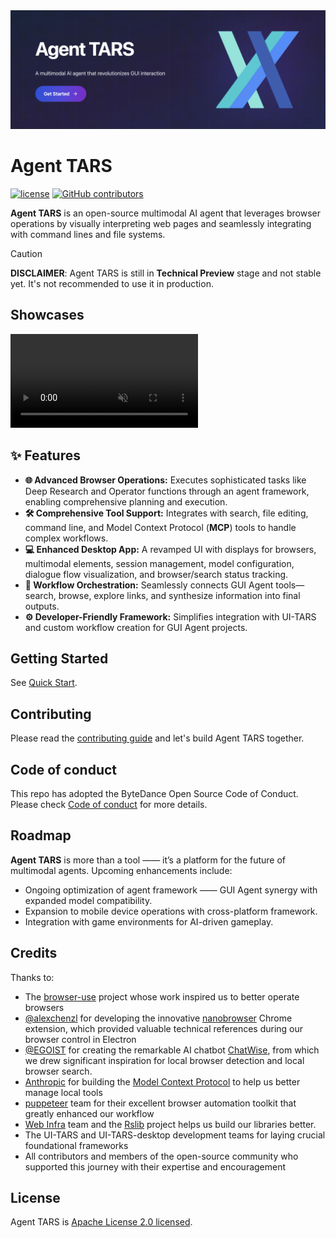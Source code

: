 <a href="./docs/quick-start.md">
  <img src="./static/hero.png">
</a>

# Agent TARS

<p>
  <a href="https://github.com/bytedance/UI-TARS-desktop/blob/main/LICENSE"><img src="https://img.shields.io/badge/License-Apache 2.0-blue.svg?style=flat-square&logo=apache&colorA=564341&colorB=EDED91" alt="license" /></a>
  <a href="https://github.com/bytedance/UI-TARS-desktop/graphs/contributors"><img alt="GitHub contributors" src="https://img.shields.io/github/contributors/bytedance/UI-TARS-desktop?style=flat-square&logo=github&colorA=564341&colorB=EDED91"></a>
</p>

**Agent TARS** is an open-source multimodal AI agent that leverages browser operations by visually interpreting web pages and seamlessly integrating with command lines and file systems.

> [!CAUTION]
> **DISCLAIMER**: Agent TARS is still in **Technical Preview** stage and not stable yet. It's not recommended to use it in production.

## Showcases

<video src="https://github.com/user-attachments/assets/5bfed86f-7201-4fe2-b33b-d93a591c35c8" autoplay loop muted></video>

## ✨️ Features

- **🌐 Advanced Browser Operations:** Executes sophisticated tasks like Deep Research and Operator functions through an agent framework, enabling comprehensive planning and execution.
- **🛠️ Comprehensive Tool Support:** Integrates with search, file editing, command line, and Model Context Protocol (**MCP**) tools to handle complex workflows.
- **💻️ Enhanced Desktop App:** A revamped UI with displays for browsers, multimodal elements, session management, model configuration, dialogue flow visualization, and browser/search status tracking.
- **🔄 Workflow Orchestration:** Seamlessly connects GUI Agent tools—search, browse, explore links, and synthesize information into final outputs.
- **⚙️ Developer-Friendly Framework:** Simplifies integration with UI-TARS and custom workflow creation for GUI Agent projects.

## Getting Started

See [Quick Start](./docs/quick-start.md).

## Contributing

Please read the [contributing guide](../../CONTRIBUTING.md) and let's build Agent TARS together.

## Code of conduct

This repo has adopted the ByteDance Open Source Code of Conduct. Please check [Code of conduct](../../CODE_OF_CONDUCT.md) for more details.

## Roadmap

**Agent TARS** is more than a tool —— it’s a platform for the future of multimodal agents. Upcoming enhancements include:

- Ongoing optimization of agent framework —— GUI Agent synergy with expanded model compatibility.
- Expansion to mobile device operations with cross-platform framework.
- Integration with game environments for AI-driven gameplay.


## Credits

Thanks to:

- The [browser-use](https://github.com/browser-use/browser-use) project whose work inspired us to better operate browsers
- [@alexchenzl](https://github.com/alexchenzl) for developing the innovative [nanobrowser](https://github.com/nanobrowser/nanobrowser) Chrome extension, which provided valuable technical references during our browser control in Electron
- [@EGOIST](https://github.com/egoist) for creating the remarkable AI chatbot [ChatWise](https://chatwise.app/), from which we drew significant inspiration for local browser detection and local browser search.
- [Anthropic](https://www.anthropic.com/) for building the [Model Context Protocol](https://docs.anthropic.com/en/docs/agents-and-tools/mcp) to help us better manage local tools
- [puppeteer](https://github.com/puppeteer/puppeteer) team for their excellent browser automation toolkit that greatly enhanced our workflow
- [Web Infra](https://github.com/web-infra-dev) team and the [Rslib](https://github.com/web-infra-dev/rslib) project helps us build our libraries better.
- The UI-TARS and UI-TARS-desktop development teams for laying crucial foundational frameworks
- All contributors and members of the open-source community who supported this journey with their expertise and encouragement


## License

Agent TARS is [Apache License 2.0 licensed](https://github.com/bytedance/UI-TARS-desktop/blob/main/LICENSE).

